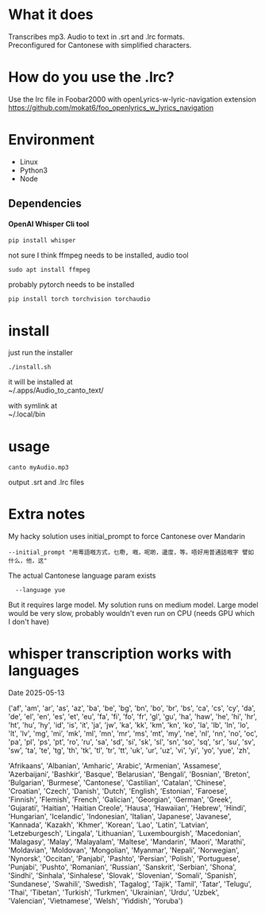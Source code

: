# What it does

Transcribes mp3. Audio to text in .srt and .lrc formats.  
Preconfigured for Cantonese with simplified characters.  

# How do you use the .lrc?
Use the lrc file in Foobar2000 with openLyrics-w-lyric-navigation extension  
https://github.com/mokat6/foo_openlyrics_w_lyrics_navigation

# Environment

- Linux
- Python3
- Node

## Dependencies

#### OpenAI Whisper Cli tool

```shell
pip install whisper
```

not sure I think ffmpeg needs to be installed, audio tool

```shell
sudo apt install ffmpeg
```

probably pytorch needs to be installed

```shell
pip install torch torchvision torchaudio
```

# install

just run the installer

```shell
./install.sh
```

it will be installed at  
~/.apps/Audio_to_canto_text/

with symlink at  
~/.local/bin

# usage

```shell
canto myAudio.mp3
```

output .srt and .lrc files

# Extra notes

My hacky solution uses initial_prompt to force Cantonese over Mandarin

```shell
--initial_prompt "用粵語嘅方式，乜嘢, 嘅，呢啲，邊度，等。唔好用普通話嘅字 譬如 什么，他，这"
```

The actual Cantonese language param exists

```shell
  --language yue
```

But it requires large model. My solution runs on medium model. Large model would be very slow, probably wouldn't even run on CPU (needs GPU which I don't have)

# whisper transcription works with languages

Date 2025-05-13

('af', 'am', 'ar', 'as', 'az', 'ba', 'be', 'bg', 'bn', 'bo', 'br', 'bs', 'ca', 'cs', 'cy', 'da', 'de', 'el', 'en', 'es', 'et', 'eu', 'fa', 'fi', 'fo', 'fr', 'gl', 'gu', 'ha', 'haw', 'he', 'hi', 'hr', 'ht', 'hu', 'hy', 'id', 'is', 'it', 'ja', 'jw', 'ka', 'kk', 'km', 'kn', 'ko', 'la', 'lb', 'ln', 'lo', 'lt', 'lv', 'mg', 'mi', 'mk', 'ml', 'mn', 'mr', 'ms', 'mt', 'my', 'ne', 'nl', 'nn', 'no', 'oc', 'pa', 'pl', 'ps', 'pt', 'ro', 'ru', 'sa', 'sd', 'si', 'sk', 'sl', 'sn', 'so', 'sq', 'sr', 'su', 'sv', 'sw', 'ta', 'te', 'tg', 'th', 'tk', 'tl', 'tr', 'tt', 'uk', 'ur', 'uz', 'vi', 'yi', 'yo', 'yue', 'zh',

'Afrikaans', 'Albanian', 'Amharic', 'Arabic', 'Armenian', 'Assamese', 'Azerbaijani', 'Bashkir', 'Basque', 'Belarusian', 'Bengali', 'Bosnian', 'Breton', 'Bulgarian', 'Burmese', 'Cantonese', 'Castilian', 'Catalan', 'Chinese', 'Croatian', 'Czech', 'Danish', 'Dutch', 'English', 'Estonian', 'Faroese', 'Finnish', 'Flemish', 'French', 'Galician', 'Georgian', 'German', 'Greek', 'Gujarati', 'Haitian', 'Haitian Creole', 'Hausa', 'Hawaiian', 'Hebrew', 'Hindi', 'Hungarian', 'Icelandic', 'Indonesian', 'Italian', 'Japanese', 'Javanese', 'Kannada', 'Kazakh', 'Khmer', 'Korean', 'Lao', 'Latin', 'Latvian', 'Letzeburgesch', 'Lingala', 'Lithuanian', 'Luxembourgish', 'Macedonian', 'Malagasy', 'Malay', 'Malayalam', 'Maltese', 'Mandarin', 'Maori', 'Marathi', 'Moldavian', 'Moldovan', 'Mongolian', 'Myanmar', 'Nepali', 'Norwegian', 'Nynorsk', 'Occitan', 'Panjabi', 'Pashto', 'Persian', 'Polish', 'Portuguese', 'Punjabi', 'Pushto', 'Romanian', 'Russian', 'Sanskrit', 'Serbian', 'Shona', 'Sindhi', 'Sinhala', 'Sinhalese', 'Slovak', 'Slovenian', 'Somali', 'Spanish', 'Sundanese', 'Swahili', 'Swedish', 'Tagalog', 'Tajik', 'Tamil', 'Tatar', 'Telugu', 'Thai', 'Tibetan', 'Turkish', 'Turkmen', 'Ukrainian', 'Urdu', 'Uzbek', 'Valencian', 'Vietnamese', 'Welsh', 'Yiddish', 'Yoruba')
